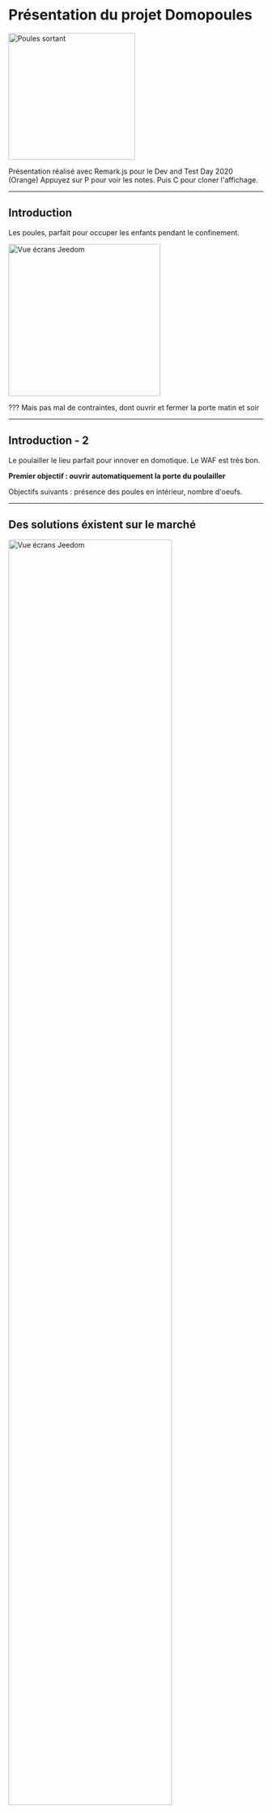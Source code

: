 # Présentation du projet Domopoules

<img src="../hardware/IMG_20200727_080342.jpg" height="250" alt="Poules sortant">

Présentation réalisé avec Remark.js pour le Dev and Test Day 2020 (Orange)
Appuyez sur P pour voir les notes. Puis C pour cloner l'affichage.

---

## Introduction

Les poules, parfait pour occuper les enfants pendant le confinement.

<img src="./resources/enfant_poules.jpg" height="300" alt="Vue écrans Jeedom">

???
Mais pas mal de contraintes, dont ouvrir et fermer la porte matin et soir

---

## Introduction - 2

Le poulailler le lieu parfait pour innover en domotique.
Le WAF est très bon.

__Premier objectif : ouvrir automatiquement la porte du poulailler__

Objectifs suivants : présence des poules en intérieur, nombre d'oeufs.


---

## Des solutions éxistent sur le marché

<img src="./resources/chickenguard.jpg" height="80%" alt="Vue écrans Jeedom">

???
Ici chickenguard
Mais cher(140€), pas domotisé, pas adapté à ma cabane.


---

## Agenda

1. Présentation de Jeedom
1. Présentation du raspberry pi zero WH
2. Le problème de la portée
3. Le problème de l'alimentation
4. ...

---

## Présentation de Jeedom

<img src="./resources/jeedom_overview.jpg" width="100%" alt="Vue écrans Jeedom">

Open source. Français.

???
Système très ouvert : compatible zwave, philips Hue,  ikea...
TODO graphique Jeedom avec ses plugins

---

### Business model

<img src="./resources/logo_jeedom.png" width="10%" alt="Vue écrans Jeedom">

Vente de:

- boxs sur étagère
- plugins
- service de sauvegarde
- noms de domaine

---

## Présentation du raspberry pi zero WH

<img src="./resources/raspberry_family.jpg" width="50%" alt="Vue écrans Jeedom">

Photo de famille : 0 / 1 / 2 / 3 / 4

---

## Présentation du raspberry pi zero WH - 2

<img src="./resources/raspberry-pi-zero-wh-kubii.jpg" height="80%" alt="Vue écrans Jeedom">

<https://www.kubii.fr/cartes-raspberry-pi/2076-raspberry-pi-zero-wh-kubii-3272496009394.html>

???

Pour ceux qui galèrent avec les arduino / ESP TODO
Un vrai linux accessible en SSH, un vrai IDE direct dessus (Vim), Git...
On peut écrire directement en python
Pas cher : 10-15€, mais il faut y ajouter la carte SD

---
## présentation de gpiozero

TODO add screenshots from
https://gpiozero.readthedocs.io/en/stable/recipes.html

---

## Le problème de la portée

<img src="./resources/jardin_vue_helico.png" width="100%" alt="La maison et le poulailler sur la gauche">
Le poulailler est à TODO mètres de la box domotique

zigbee ==> KO
z-wave ==> MOUAIS
Wi-Fi ==> OK

---

### Mais est-ce lié au protocole

Probablement plus au hardware

<img src="./resources/synology_rt2600ac.jpg" width="60%" alt="Un vrai routeur Wi-Fi">

---

### Mais est-ce lié au protocole - 2

<img src="./resources/cle_usb_zwave.jpg" width="60%" alt="clé usb zwave">

???

---

### La solution technique

<img src="../hardware/IMG_20200723_000108_recadre.jpg" width="700" alt="clé usb zwave">

????

---

### La solution technique - 2 Pont en H L298N

<img src="./resources/L298N.jpeg" width="700" alt="clé usb zwave">

????


---

### La solution technique - 2 Code (simplifié)

```python
from gpiozero import Motor
from gpiozero import Button
import time

TIME_CLOSE = 99
TIME_OPEN = 69
motor = Motor(forward=17, backward=22)
button = Button(2)

button.when_pressed = info_button_pressed

def open_door():
    motor.forward()
    time.sleep(TIME_OPEN)
    motor.stop()

def close_door():
    time_spent=0
    motor.backward()
    while not button.is_pressed and time_spent<TIME_CLOSE:
      time.sleep(1)
      time_spent+=1
    motor.stop()
```
????


---

## Le problème de l'alimentation

Naivement je pensais que le raspberry pi zero ne consommerait rien et tiendrait qques semaines sur une batterie USB...

Que Neni

---

## Alimentation solution

<img src="../hardware/IMG_20200724_181459.jpg" width="60%" alt="clé usb zwave">

---

## Motion eye OS

---

## Pour aller plus loin


